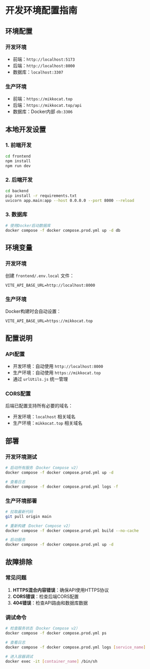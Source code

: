 # 开发环境配置指南

## 环境配置

### 开发环境
- 前端：`http://localhost:5173`
- 后端：`http://localhost:8000`
- 数据库：`localhost:3307`

### 生产环境
- 前端：`https://mikkocat.top`
- 后端：`https://mikkocat.top/api`
- 数据库：Docker内部 `db:3306`

## 本地开发设置

### 1. 前端开发
```bash
cd frontend
npm install
npm run dev
```

### 2. 后端开发
```bash
cd backend
pip install -r requirements.txt
uvicorn app.main:app --host 0.0.0.0 --port 8000 --reload
```

### 3. 数据库
```bash
# 使用Docker启动数据库
docker compose -f docker compose.prod.yml up -d db
```

## 环境变量

### 开发环境
创建 `frontend/.env.local` 文件：
```
VITE_API_BASE_URL=http://localhost:8000
```

### 生产环境
Docker构建时会自动设置：
```
VITE_API_BASE_URL=https://mikkocat.top
```

## 配置说明

### API配置
- 开发环境：自动使用 `http://localhost:8000`
- 生产环境：自动使用 `https://mikkocat.top`
- 通过 `urlUtils.js` 统一管理

### CORS配置
后端已配置支持所有必要的域名：
- 开发环境：`localhost` 相关域名
- 生产环境：`mikkocat.top` 相关域名

## 部署

### 开发环境测试
```bash
# 启动所有服务（Docker Compose v2）
docker compose -f docker compose.prod.yml up -d

# 查看日志
docker compose -f docker compose.prod.yml logs -f
```

### 生产环境部署
```bash
# 拉取最新代码
git pull origin main

# 重新构建（Docker Compose v2）
docker compose -f docker compose.prod.yml build --no-cache

# 启动服务
docker compose -f docker compose.prod.yml up -d
```

## 故障排除

### 常见问题
1. **HTTPS混合内容错误**：确保API使用HTTPS协议
2. **CORS错误**：检查后端CORS配置
3. **404错误**：检查API路由和数据库数据

### 调试命令
```bash
# 检查服务状态（Docker Compose v2）
docker compose -f docker compose.prod.yml ps

# 查看日志
docker compose -f docker compose.prod.yml logs [service_name]

# 进入容器调试
docker exec -it [container_name] /bin/sh
```
